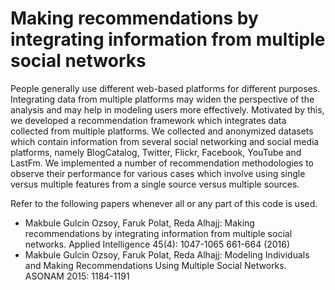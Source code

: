 # Making recommendations by integrating information from multiple social networks

People generally use different web-based platforms for different purposes. Integrating data from multiple platforms may widen the perspective of the analysis and may help in modeling users more effectively. Motivated by this, we developed a recommendation framework which integrates data collected from multiple platforms. We collected and anonymized datasets which contain information from several social networking and social media platforms, namely BlogCatalog, Twitter, Flickr, Facebook, YouTube and LastFm. We implemented a number of recommendation methodologies to observe their performance for various cases which involve using single versus multiple features from a single source versus multiple sources.

Refer to the following papers whenever all or any part of this code is used.
- Makbule Gulcin Ozsoy, Faruk Polat, Reda Alhajj: Making recommendations by integrating information from multiple social networks. Applied Intelligence 45(4): 1047-1065 661-664 (2016)
- Makbule Gulcin Ozsoy, Faruk Polat, Reda Alhajj: Modeling Individuals and Making Recommendations Using Multiple Social Networks. ASONAM 2015: 1184-1191
